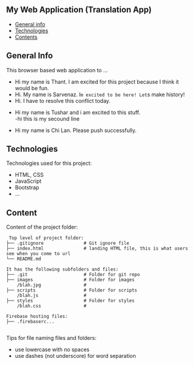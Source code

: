 ## My Web Application (Translation App)

* [General info](#general-info)
* [Technologies](#technologies)
* [Contents](#content)

## General Info
This browser based web application to ...
* Hi my name is Thant. I am excited for this project because I think it would be fun.	
* Hi. My name is Sarvenaz. I`m excited to be here! Let`s make history!
* Hi. I have to resolve this conflict today.

- Hi my name is Tushar and i am excited to this stuff.	
-hi this is my secound line
* Hi my name is Chi Lan. Please push successfully.
## Technologies
Technologies used for this project:
* HTML, CSS
* JavaScript
* Bootstrap 
* ...
	
## Content
Content of the project folder:

```
 Top level of project folder: 
├── .gitignore               # Git ignore file
├── index.html               # landing HTML file, this is what users see when you come to url
└── README.md

It has the following subfolders and files:
├── .git                     # Folder for git repo
├── images                   # Folder for images
    /blah.jpg                # 
├── scripts                  # Folder for scripts
    /blah.js                 # 
├── styles                   # Folder for styles
    /blah.css                # 

Firebase hosting files: 
├── .firebaserc...


```

Tips for file naming files and folders:
* use lowercase with no spaces
* use dashes (not underscore) for word separation

